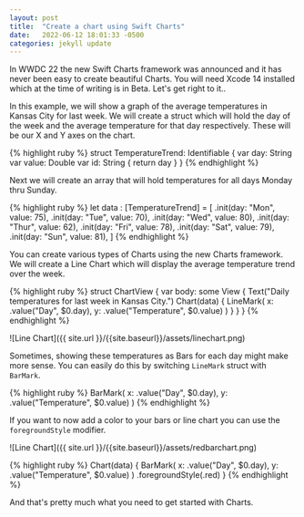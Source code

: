 ```yaml
---
layout: post
title:  "Create a chart using Swift Charts"
date:   2022-06-12 18:01:33 -0500
categories: jekyll update
---
```

In WWDC 22 the new Swift Charts framework was announced and it has never been easy
to create beautiful Charts. You will need Xcode 14 installed which at the time of writing is in Beta.
Let's get right to it..

In this example, we will show a graph of the average temperatures in Kansas City
for last week. We will create a struct which will hold the day of the week and the average temperature for that
day respectively. These will be our X and Y axes on the chart.

{% highlight ruby %}
struct TemperatureTrend: Identifiable {
  var day: String
  var value: Double
  var id: String { return day }
}
{% endhighlight %}

Next we will create an array that will hold temperatures for all days Monday thru Sunday.

{% highlight ruby %}
let data : [TemperatureTrend] = [
  .init(day: "Mon", value: 75),
  .init(day: "Tue", value: 70),
  .init(day: "Wed", value: 80),
  .init(day: "Thur", value: 62),
  .init(day: "Fri", value: 78),
  .init(day: "Sat", value: 79),
  .init(day: "Sun", value: 81),
]
{% endhighlight %}


You can create various types of Charts using the new Charts framework. We will create a
Line Chart which will display the average temperature trend over the week.

{% highlight ruby %}
struct ChartView {
  var body: some View {
    Text("Daily temperatures for last week in Kansas City.")
    Chart(data) {
      LineMark(
          x: .value("Day", $0.day),
          y: .value("Temperature", $0.value)
        )
    }
  }
}
{% endhighlight %}

![Line Chart]({{ site.url }}/{{site.baseurl}}/assets/linechart.png)

Sometimes, showing these temperatures as Bars for each day might make more sense. You can easily do this by
switching `LineMark` struct with `BarMark`.

{% highlight ruby %}
BarMark(
    x: .value("Day", $0.day),
    y: .value("Temperature", $0.value)
  )
{% endhighlight %}

If you want to now add a color to your bars or line chart you can use the `foregroundStyle` modifier.

![Line Chart]({{ site.url }}/{{site.baseurl}}/assets/redbarchart.png)

{% highlight ruby %}
Chart(data) {
    BarMark(
        x: .value("Day", $0.day),
        y: .value("Temperature", $0.value)
    )
    .foregroundStyle(.red)
}
{% endhighlight %}

And that's pretty much what you need to get started with Charts.
